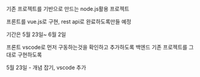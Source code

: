 기존 프로젝트를 기반으로 만드는 node.js활용 프로젝트

프론트를 vue.js로 구현, rest api로 완료하도록만들 예정

기간은 5월 23일~ 6월 2일

프론트 vscode로 먼저 구동하는것을 확인하고 추가하도록
백엔드 기존 프로젝트를 그대로 구현하도록 

5월 23일 - 개념 잡기, vscode 추가 

